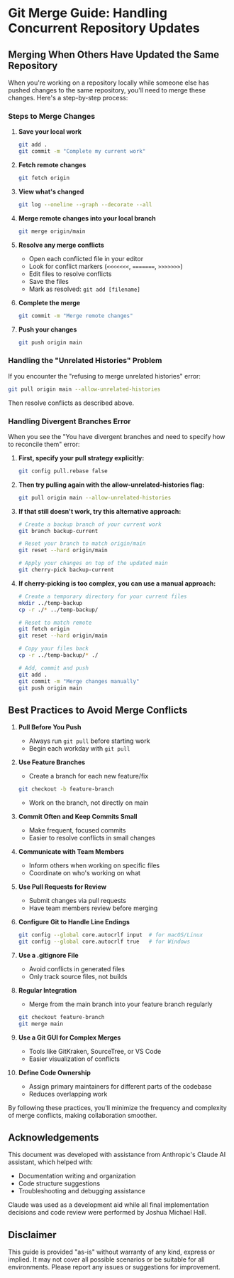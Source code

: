 # Git Merge Guide: Handling Concurrent Repository Updates

## Merging When Others Have Updated the Same Repository

When you're working on a repository locally while someone else has pushed changes to the same repository, you'll need to merge these changes. Here's a step-by-step process:

### Steps to Merge Changes

1. **Save your local work**
   ```bash
   git add .
   git commit -m "Complete my current work"
   ```

2. **Fetch remote changes**
   ```bash
   git fetch origin
   ```

3. **View what's changed**
   ```bash
   git log --oneline --graph --decorate --all
   ```

4. **Merge remote changes into your local branch**
   ```bash
   git merge origin/main
   ```

5. **Resolve any merge conflicts**
   - Open each conflicted file in your editor
   - Look for conflict markers (`<<<<<<<`, `=======`, `>>>>>>>`)
   - Edit files to resolve conflicts
   - Save the files
   - Mark as resolved: `git add [filename]`

6. **Complete the merge**
   ```bash
   git commit -m "Merge remote changes"
   ```

7. **Push your changes**
   ```bash
   git push origin main
   ```

### Handling the "Unrelated Histories" Problem

If you encounter the "refusing to merge unrelated histories" error:

```bash
git pull origin main --allow-unrelated-histories
```

Then resolve conflicts as described above.

### Handling Divergent Branches Error

When you see the "You have divergent branches and need to specify how to reconcile them" error:

1. **First, specify your pull strategy explicitly:**
   ```bash
   git config pull.rebase false
   ```

2. **Then try pulling again with the allow-unrelated-histories flag:**
   ```bash
   git pull origin main --allow-unrelated-histories
   ```

3. **If that still doesn't work, try this alternative approach:**
   ```bash
   # Create a backup branch of your current work
   git branch backup-current

   # Reset your branch to match origin/main
   git reset --hard origin/main

   # Apply your changes on top of the updated main
   git cherry-pick backup-current
   ```

4. **If cherry-picking is too complex, you can use a manual approach:**
   ```bash
   # Create a temporary directory for your current files
   mkdir ../temp-backup
   cp -r ./* ../temp-backup/

   # Reset to match remote
   git fetch origin
   git reset --hard origin/main

   # Copy your files back
   cp -r ../temp-backup/* ./

   # Add, commit and push
   git add .
   git commit -m "Merge changes manually"
   git push origin main
   ```

## Best Practices to Avoid Merge Conflicts

1. **Pull Before You Push**
   - Always run `git pull` before starting work
   - Begin each workday with `git pull`

2. **Use Feature Branches**
   - Create a branch for each new feature/fix
   ```bash
   git checkout -b feature-branch
   ```
   - Work on the branch, not directly on main

3. **Commit Often and Keep Commits Small**
   - Make frequent, focused commits
   - Easier to resolve conflicts in small changes

4. **Communicate with Team Members**
   - Inform others when working on specific files
   - Coordinate on who's working on what

5. **Use Pull Requests for Review**
   - Submit changes via pull requests
   - Have team members review before merging

6. **Configure Git to Handle Line Endings**
   ```bash
   git config --global core.autocrlf input  # for macOS/Linux
   git config --global core.autocrlf true   # for Windows
   ```

7. **Use a .gitignore File**
   - Avoid conflicts in generated files
   - Only track source files, not builds

8. **Regular Integration**
   - Merge from the main branch into your feature branch regularly
   ```bash
   git checkout feature-branch
   git merge main
   ```

9. **Use a Git GUI for Complex Merges**
   - Tools like GitKraken, SourceTree, or VS Code
   - Easier visualization of conflicts

10. **Define Code Ownership**
    - Assign primary maintainers for different parts of the codebase
    - Reduces overlapping work

By following these practices, you'll minimize the frequency and complexity of merge conflicts, making collaboration smoother.

## Acknowledgements

This document was developed with assistance from Anthropic's Claude AI assistant, which helped with:
- Documentation writing and organization
- Code structure suggestions
- Troubleshooting and debugging assistance

Claude was used as a development aid while all final implementation decisions and code review were performed by Joshua Michael Hall.

## Disclaimer

This guide is provided "as-is" without warranty of any kind, express or implied. It may not cover all possible scenarios or be suitable for all environments. Please report any issues or suggestions for improvement.
